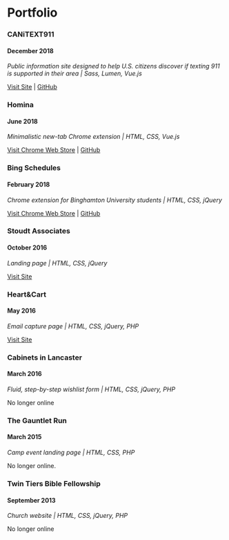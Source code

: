 # Portfolio

### CANiTEXT911
#### December 2018
*Public information site designed to help U.S. citizens discover if texting 911 is supported in their area | Sass, Lumen, Vue.js*

[Visit Site](https://canitext911.us) | [GitHub](https://github.com/CanIText911)

### Homina
#### June 2018
*Minimalistic new-tab Chrome extension | HTML, CSS, Vue.js*

[Visit Chrome Web Store](https://chrome.google.com/webstore/detail/homina/fioieebccopjgmnhbgkcfnhaijefjjpj) | [GitHub](https://github.com/shengslogar/homina)

### Bing Schedules
#### February 2018
*Chrome extension for Binghamton University students | HTML, CSS, jQuery*

[Visit Chrome Web Store](https://chrome.google.com/webstore/detail/bing-schedules/ofpmakmjnlpkpnelpdkjpapilnbcafdl?hl=en-US) | [GitHub](https://github.com/shengslogar/bingschedules)

### Stoudt Associates
#### October 2016
*Landing page | HTML, CSS, jQuery*

[Visit Site](http://stoudtcpas.com/)

### Heart&Cart
#### May 2016
*Email capture page | HTML, CSS, jQuery, PHP*

[Visit Site](http://heartandcart.com/)

### Cabinets in Lancaster
#### March 2016
*Fluid, step-by-step wishlist form | HTML, CSS, jQuery, PHP*

No longer online

### The Gauntlet Run
#### March 2015
*Camp event landing page | HTML, CSS, PHP*

No longer online.

### Twin Tiers Bible Fellowship
#### September 2013
*Church website | HTML, CSS, jQuery, PHP*

No longer online
